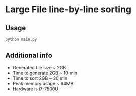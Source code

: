 # Large File line-by-line sorting

## Usage
```bash
python main.py
```

## Additional info

- Generated file size ~ 2GB
- Time to generate 2GB ~ 10 min
- Time to sort 2GB ~ 20 min
- Peak memory usage ~ 64MB
- Hardware is i7-7500U

